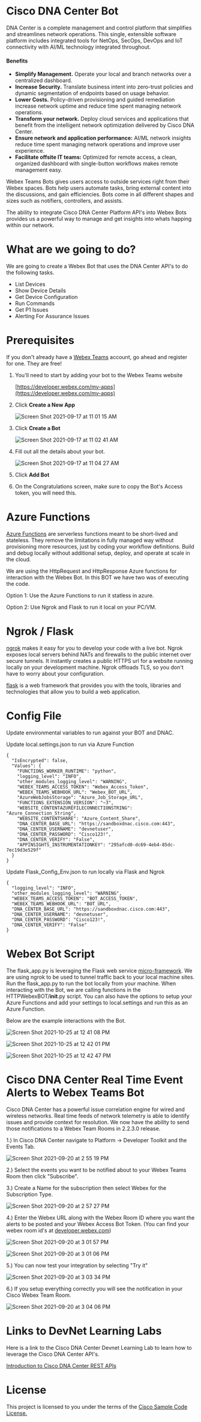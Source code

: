 # Cisco DNA Center Bot

DNA Center is a complete management and control platform that simplifies and streamlines network operations. This single, extensible software platform includes integrated tools for NetOps, SecOps, DevOps and IoT connectivity with AI/ML technology integrated throughout. 

#### Benefits

* **Simplify Management.** Operate your local and branch networks over a centralized dashboard.
* **Increase Security.** Translate business intent into zero-trust policies and dynamic segmentation of endpoints based on usage behavior.
* **Lower Costs.** Policy-driven provisioning and guided remediation increase network uptime and reduce time spent managing network operations.
* **Transform your network.** Deploy cloud services and applications that benefit from the intelligent network optimization delivered by Cisco DNA Center.
* **Ensure network and application performance:** AI/ML network insights reduce time spent managing network operations and improve user experience.
* **Facilitate offsite IT teams:** Optimized for remote access, a clean, organized dashboard with single-button workflows makes remote management easy.

Webex Teams Bots gives users access to outside services right from their Webex spaces. Bots help users automate tasks, bring external content into the discussions, and gain efficiencies. Bots come in all different shapes and sizes such as notifiers, controllers, and assists. 

The ability to integrate Cisco DNA Center Platform API's into Webex Bots provides us a powerful way to manage and get insights into whats happing within our network. 

# What are we going to do? 

We are going to create a Webex Bot that uses the DNA Center API's to do the following tasks. 

* List Devices 
* Show Device Details 
* Get Device Configuration 
* Run Commands 
* Get P1 Issues 
* Alerting For Assurance Issues 

# Prerequisites 

If you don't already have a [Webex Teams](https://www.webex.com/team-collaboration.html) account, go ahead and register for one. They are free! 

1. You'll need to start by adding your bot to the Webex Teams website 
    
    [https://developer.webex.com/my-apps](https://developer.webex.com/my-apps)
    
2. Click **Create a New App** 
    
    ![Screen Shot 2021-09-17 at 11 01 15 AM](https://user-images.githubusercontent.com/80418373/133818934-1b084325-8d37-471c-82f6-0e23971794d0.png)
    
3. Click **Create a Bot**
    
    ![Screen Shot 2021-09-17 at 11 02 41 AM](https://user-images.githubusercontent.com/80418373/133819125-0e231885-99b0-4708-b021-28fc2878bd06.png)
    
4. Fill out all the details about your bot. 
    
    ![Screen Shot 2021-09-17 at 11 04 27 AM](https://user-images.githubusercontent.com/80418373/133819329-9f9d1bf4-76ed-4c25-960b-d2d2ef524e61.png)
    
5. Click **Add Bot**

6. On the Congratulations screen, make sure to copy the Bot's Access token, you will need this. 

# Azure Functions 

[Azure Functions](https://azure.microsoft.com/en-us/services/functions/#overview) are serverless functions meant to be short-lived and stateless. They remove the limitations in fully managed way without provisioning more resources, just by coding your workflow definitions. Build and debug locally without additional setup, deploy, and operate at scale in the cloud.   

We are using the HttpRequest and HttpResponse Azure functions for interaction with the Webex Bot. In this BOT we have two was of executing the code. 

Option 1: Use the Azure Functions to run it statless in azure.

Option 2: Use Ngrok and Flask to run it local on your PC/VM.


# Ngrok / Flask 

[ngrok](https://ngrok.com/) makes it easy for you to develop your code with a live bot. Ngrok exposes local servers behind NATs and firewalls to the public internet over secure tunnels. It instantly creates a public HTTPS url for a website running locally on your development machine. Ngrok offloads TLS, so you don't have to worry about your configuration. 

[flask](https://flask.palletsprojects.com/en/2.0.x/) is a web framework that provides you with the tools, libraries and technologies that allow you to build a web application. 
        
# Config File 

Update environmental variables to run against your BOT and DNAC. 

Update local.settings.json to run via Azure Function

    {
      "IsEncrypted": false,
      "Values": {
        "FUNCTIONS_WORKER_RUNTIME": "python",
        "logging_level": "INFO",
        "other_modules_logging_level": "WARNING",
        "WEBEX_TEAMS_ACCESS_TOKEN": "Webex_Access_Token",
        "WEBEX_TEAMS_WEBHOOK_URL": "Webex_BOT_URL",
        "AzureWebJobsStorage": "Azure_Job_Storage_URL",
        "FUNCTIONS_EXTENSION_VERSION": "~3",
        "WEBSITE_CONTENTAZUREFILECONNECTIONSTRING": "Azure_Connection_String",
        "WEBSITE_CONTENTSHARE": "Azure_Content_Share",
        "DNA_CENTER_BASE_URL": "https://sandboxdnac.cisco.com:443",
        "DNA_CENTER_USERNAME": "devnetuser",
        "DNA_CENTER_PASSWORD": "Cisco123!",
        "DNA_CENTER_VERIFY": "False",
        "APPINSIGHTS_INSTRUMENTATIONKEY": "295afcd0-dc69-4eb4-85dc-7ec19d3e529f"
      }
    }

Update Flask_Config_Env.json to run locally via Flask and Ngrok

    {
      "logging_level": "INFO",
      "other_modules_logging_level": "WARNING",
      "WEBEX_TEAMS_ACCESS_TOKEN": "BOT_ACCESS_TOKEN",
      "WEBEX_TEAMS_WEBHOOK_URL": "BOT_URL",
      "DNA_CENTER_BASE_URL": "https://sandboxdnac.cisco.com:443",
      "DNA_CENTER_USERNAME": "devnetuser",
      "DNA_CENTER_PASSWORD": "Cisco123!",
      "DNA_CENTER_VERIFY": "False"
    }

# Webex Bot Script 

The flask_app.py is leveraging the Flask web service [micro-framework](http://flask.pocoo.org/). We are using ngrok to be used to tunnel traffic back to your local machine sites. Run the flask_app.py to run the bot locally from your machine. When interacting with the Bot, we are calling functions in the HTTPWebexBOT/__init__.py script. You can also have the options to setup your Azure Functions and add your settings to local.settings and run this as an Azure Function. 

Below are the example interactions with the Bot. 

![Screen Shot 2021-10-25 at 12 41 08 PM](https://user-images.githubusercontent.com/80418373/138743926-773c5802-9cb6-4e6a-bfa3-5249343b92a7.png)

![Screen Shot 2021-10-25 at 12 42 01 PM](https://user-images.githubusercontent.com/80418373/138744062-85485d11-f26c-4c92-a1a5-a11b1ed78865.png)

![Screen Shot 2021-10-25 at 12 42 47 PM](https://user-images.githubusercontent.com/80418373/138744158-cf43d5d8-e94d-4d78-9b3b-bb9713aba14a.png)


# Cisco DNA Center Real Time Event Alerts to Webex Teams Bot 

Cisco DNA Center has a powerful issue correlation engine for wired and wireless networks. Real time feeds of network telemetry is able to identify issues and provide context for resolution. We now have the ability to send those notifications to a Webex Team Rooms in 2.2.3.0 release. 

1.) In Cisco DNA Center navigate to Platform -> Developer Toolkit and the Events Tab.

![Screen Shot 2021-09-20 at 2 55 19 PM](https://user-images.githubusercontent.com/80418373/134066574-61efac9b-fbda-4f51-a5a8-ed001d69fffe.png)

2.) Select the events you want to be notified about to your Webex Teams Room then click "Subscribe". 

3.) Create a Name for the subscription then select Webex for the Subscription Type.  

![Screen Shot 2021-09-20 at 2 57 27 PM](https://user-images.githubusercontent.com/80418373/134066822-27516f03-364c-479a-bd34-11ed13266167.png)

4.) Enter the Webex URL along with the Webex Room ID where you want the alerts to be posted and your Webex Access Bot Token. (You can find your webex room id's at [developer.webex.com](https://developer.webex.com/docs/api/v1/rooms/get-room-meeting-details))

![Screen Shot 2021-09-20 at 3 01 57 PM](https://user-images.githubusercontent.com/80418373/134067388-9e484b6b-55f8-4382-bb36-3f24099df4d6.png)

![Screen Shot 2021-09-20 at 3 01 06 PM](https://user-images.githubusercontent.com/80418373/134067277-7414dac6-9360-4726-ad7d-7626b803b50a.png)

5.) You can now test your integration by selecting "Try it" 

![Screen Shot 2021-09-20 at 3 03 34 PM](https://user-images.githubusercontent.com/80418373/134067606-b322bee0-a765-4578-abfe-73d69e5cd247.png)

6.) If you setup everything correctly you will see the notification in your Cisco Webex Team Room. 

![Screen Shot 2021-09-20 at 3 04 06 PM](https://user-images.githubusercontent.com/80418373/134067679-1caac760-b9ae-41e8-acca-ddfd7b62391e.png)

# Links to DevNet Learning Labs

Here is a link to the Cisco DNA Center Devnet Learning Lab to learn how to leverage the Cisco DNA Center API's.

[Introduction to Cisco DNA Center REST APIs](https://developer.cisco.com/learning/modules/dnac-rest-apis)

# License

This project is licensed to you under the terms of the [Cisco Sample Code License.](https://github.com/brfriedr/DNAC_Better_Together/blob/master/LICENSE)
